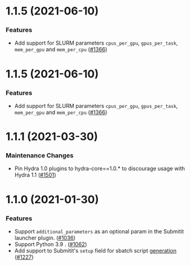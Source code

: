 1.1.5 (2021-06-10)
==================

### Features

- Add support for SLURM parameters `cpus_per_gpu`, `gpus_per_task`, `mem_per_gpu` and `mem_per_cpu` ([#1366](https://github.com/facebookresearch/hydra/issues/1366))


1.1.5 (2021-06-10)
==================

### Features

- Add support for SLURM parameters `cpus_per_gpu`, `gpus_per_task`, `mem_per_gpu` and `mem_per_cpu` ([#1366](https://github.com/facebookresearch/hydra/issues/1366))


1.1.1 (2021-03-30)
==================

### Maintenance Changes

- Pin Hydra 1.0 plugins to hydra-core==1.0.* to discourage usage with Hydra 1.1 ([#1501](https://github.com/facebookresearch/hydra/issues/1501))


1.1.0 (2021-01-30)
==================

### Features

- Support `additional_parameters` as an optional param in the Submitit launcher plugin. ([#1036](https://github.com/facebookresearch/hydra/issues/1036))
- Support Python 3.9 . ([#1062](https://github.com/facebookresearch/hydra/issues/1062))
- Add support to Submitit's `setup` field for sbatch script [generation](https://github.com/facebookincubator/submitit/blob/2f784bae911cc1ce9112fb742499c5f55e239aa1/submitit/slurm/slurm.py#L387) ([#1227](https://github.com/facebookresearch/hydra/issues/1227))
